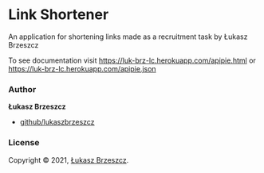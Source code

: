 # Link Shortener
An application for shortening links made as a recruitment task by Łukasz Brzeszcz

To see documentation visit https://luk-brz-lc.herokuapp.com/apipie.html
or https://luk-brz-lc.herokuapp.com/apipie.json

### Author

**Łukasz Brzeszcz**

* [github/lukaszbrzeszcz](https://github.com/lukaszbrzeszcz)

### License

Copyright © 2021, [Łukasz Brzeszcz](https://github.com/lukaszbrzeszcz).
